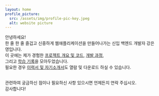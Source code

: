 ```yaml
---
layout: home
profile_picture:
  src: /assets/img/profile-pic-key.jpeg
  alt: website picture
---
```


<p>
  안녕하세요!<br>
  한 줄 한 줄 즐겁고 신중하게 웹애플리케이션을 만들어나가는 신입 백엔드 개발자 강은영입니다.<br>
  이 곳에는 제가 경험한 <a href="https://greenkey20.github.io/projects">프로젝트 개요 및 코드</a>, <a href="https://greenkey20.github.io/stories">개발 과정</a>,<br>
  그리고 <a href="https://greenkey20.github.io/stories">학습 기록</a>을 모아두었습니다.<br>
  필요한 경우 <a href="https://greenkey20.github.io/cv">이력서 및 자기소개서</a>도 열람 및 다운로드 하실 수 있습니다.<br><br>
  
  관련하여 궁금하신 점이나 필요하신 사항 있으시면 언제든지 연락 주십시오.<br>
  감사합니다!
</p>

